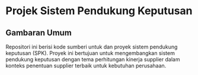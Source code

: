 # Projek Sistem Pendukung Keputusan

## Gambaran Umum

Repositori ini berisi kode sumberi untuk dan proyek sistem pendukung keputusan (SPK). Proyek ini bertujuan untuk mengembangkan sistem pendukung keputusan dengan tema perhitungan kinerja supplier dalam konteks penentuan supplier terbaik untuk kebutuhan perusahaan.
